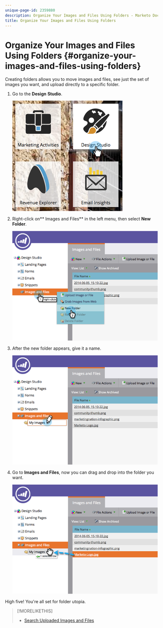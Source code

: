 ```yaml
---
unique-page-id: 2359880
description: Organize Your Images and Files Using Folders - Marketo Docs - Product Documentation
title: Organize Your Images and Files Using Folders
---
```


# Organize Your Images and Files Using Folders {#organize-your-images-and-files-using-folders}

Creating folders allows you to move images and files, see just the set of images you want, and upload directly to a specific folder.  

1. Go to the **Design** **Studio**.

   ![](assets/designstudio-7.png)

1. Right-click on** Images and Files** in the left menu, then select **New Folder**.

   ![](assets/image2014-9-16-11-3a25-3a45.png)

1. After the new folder appears, give it a name.

   ![](assets/image2014-9-16-11-3a25-3a53.png)

1. Go to **Images and Files**, now you can drag and drop into the folder you want.

   ![](assets/image2014-9-16-11-3a26-3a0.png)

High five! You're all set for folder utopia. 

>[!MORELIKETHIS]
>
>* [Search Uploaded Images and Files](search-uploaded-images-and-files.md)
>

